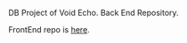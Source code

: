 DB Project of Void Echo. Back End Repository.

FrontEnd repo is [here](https://github.com/void-echo/db-vue2-map).
